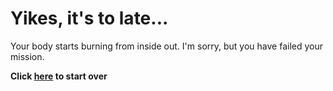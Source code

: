 # Yikes, it's to late...  

Your body starts burning from inside out. I'm sorry, but you have failed your mission.    

**Click [here](wake-up.md) to start over**